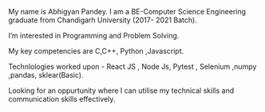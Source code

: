   My name is Abhigyan Pandey. I am a BE-Computer Science Engineering graduate from Chandigarh University (2017- 2021 Batch).
  
  I’m interested in Programming and Problem Solving.
 
 My key competencies are C,C++, Python ,Javascript.
 
Technlologies worked upon - React JS , Node Js, Pytest , Selenium ,numpy ,pandas, sklear(Basic).

Looking for an oppurtunity where I can utilise my technical skills and communication skills effectively.
